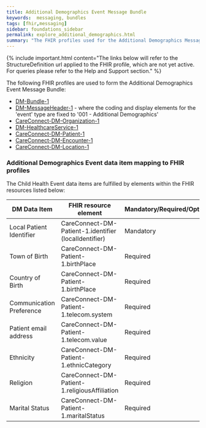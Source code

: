 ```yaml
---
title: Additional Demographics Event Message Bundle
keywords:  messaging, bundles
tags: [fhir,messaging]
sidebar: foundations_sidebar
permalink: explore_additional_demographics.html
summary: "The FHIR profiles used for the Additional Demographics Message Bundle"
---
```


{% include important.html content="The links below will refer to the StructureDefinition url applied to the FHIR profile, which are not yet active. For queries please refer to the Help and Support section." %} 

The following FHIR profiles are used to form the Additional Demographics Event Message Bundle:

- [DM-Bundle-1](https://fhir.nhs.uk/STU3/StructureDefinition/DM-Bundle-1)
- [DM-MessageHeader-1](https://fhir.nhs.uk/STU3/StructureDefinition/DM-MessageHeader-1) - where the coding and display elements for the 'event' type are fixed to '001 - Additional Demographics'
- [CareConnect-DM-Organization-1](https://fhir.nhs.uk/STU3/StructureDefinition/CareConnect-DM-Organization-1)
- [DM-HealthcareService-1](https://fhir.nhs.uk/STU3/StructureDefinition/DM-HealthcareService-1)
- [CareConnect-DM-Patient-1](https://fhir.nhs.uk/STU3/StructureDefinition/CareConnect-DM-Patient-1)
- [CareConnect-DM-Encounter-1](https://fhir.nhs.uk/STU3/StructureDefinition/CareConnect-DM-Encounter-1)
- [CareConnect-DM-Location-1](https://fhir.nhs.uk/STU3/StructureDefinition/CareConnect-DM-Location-1)
                                                                                                   
### Additional Demographics Event data item mapping to FHIR profiles ###

The Child Health Event data items are fulfilled by elements within the FHIR resources listed below:

| DM Data Item            | FHIR resource element                                 | Mandatory/Required/Optional |
|--------------------------|-------------------------------------------------------|-----------------------------|
| Local Patient Identifier | CareConnect-DM-Patient-1.identifier (localIdentifier) | Mandatory                   |
| Town of Birth            | CareConnect-DM-Patient-1.birthPlace                  | Required                    |
| Country of Birth         | CareConnect-DM-Patient-1.birthPlace                  | Required                    |
| Communication Preference | CareConnect-DM-Patient-1.telecom.system              | Required                    |
| Patient email address    | CareConnect-DM-Patient-1.telecom.value               | Required                    |
| Ethnicity                | CareConnect-DM-Patient-1.ethnicCategory              | Required                    |
| Religion                 | CareConnect-DM-Patient-1.religiousAffiliation        | Required                    |
| Marital Status		   | CareConnect-DM-Patient-1.maritalStatus				   | Required					 |

